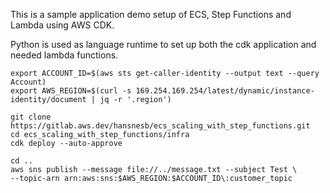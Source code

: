 This is a sample application demo setup of ECS, Step Functions and Lambda using AWS CDK.

Python is used as language runtime to set up both the cdk application and needed lambda functions.

```shell
export ACCOUNT_ID=$(aws sts get-caller-identity --output text --query Account)
export AWS_REGION=$(curl -s 169.254.169.254/latest/dynamic/instance-identity/document | jq -r '.region')
```

```shell
git clone https://gitlab.aws.dev/hansnesb/ecs_scaling_with_step_functions.git
cd ecs_scaling_with_step_functions/infra
cdk deploy --auto-approve
```

```shell
cd ..
aws sns publish --message file://../message.txt --subject Test \
--topic-arn arn:aws:sns:$AWS_REGION:$ACCOUNT_ID\:customer_topic
```